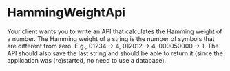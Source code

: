 # HammingWeightApi 
Your client wants you to write an API that calculates the Hamming weight of a number. The
Hamming weight of a string is the number of symbols that are different from zero. E.g.,
01234 → 4, 012012 → 4, 000050000 → 1. The API should also save the last string and
should be able to return it (since the application was (re)started, no need to use a database).
